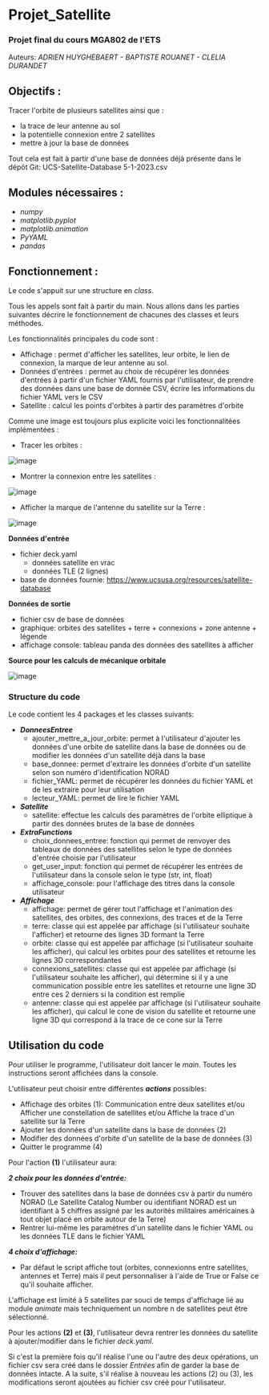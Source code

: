 # Projet_Satellite
### Projet final du cours MGA802 de l'ETS ###

Auteurs: *ADRIEN HUYGHEBAERT - BAPTISTE ROUANET - CLELIA DURANDET*

## Objectifs :

Tracer l'orbite de plusieurs satellites ainsi que :
- la trace de leur antenne au sol
- la potentielle connexion entre 2 satellites
- mettre à jour la base de données

Tout cela est fait à partir d'une base de données déjà présente dans le dépôt Git: UCS-Satellite-Database 5-1-2023.csv

## Modules nécessaires :

- *numpy*
- *matplotlib.pyplot*
- *matplotlib.animation*
- *PyYAML*
- *pandas*

## Fonctionnement :

Le code s'appuit sur une structure en *class*. 

Tous les appels sont fait à partir du main. Nous allons dans les parties suivantes décrire le fonctionnement de chacunes des classes et leurs méthodes.

Les fonctionnalités principales du code sont :
- Affichage : permet d'afficher les satellites, leur orbite, le lien de connexion, la marque de leur antenne au sol.
- Données d'entrées : permet au choix de récupérer les données d'entrées à partir d'un fichier YAML fournis par l'utilisateur, de prendre des données dans une base de donnée CSV, écrire les informations du fichier YAML vers le CSV
- Satellite : calcul les points d'orbites à partir des paramètres d'orbite

Comme une image est toujours plus explicite voici les fonctionnalitées implémentées :

- Tracer les orbites :

![image](https://github.com/AdrienHuyghebaert/projet_satellite/assets/169941933/2c36d94a-67cf-48fd-8573-62281c75af78)

- Montrer la connexion entre les satellites :

![image](https://github.com/AdrienHuyghebaert/projet_satellite/assets/169941933/b2c0d9b1-d3e5-4c14-a83c-af15794c5532)

- Afficher la marque de l'antenne du satellite sur la Terre :

![image](https://github.com/AdrienHuyghebaert/projet_satellite/assets/169941933/cb1d38ac-24db-4362-b99e-c9965fc6975c)

**Données d'entrée**
- fichier deck.yaml
    - données satellite en vrac
    - données TLE (2 lignes)
- base de données fournie: https://www.ucsusa.org/resources/satellite-database

**Données de sortie**
- fichier csv de base de données
- graphique: orbites des satellites + terre + connexions + zone antenne + légende
- affichage console: tableau panda des données des satellites à afficher

**Source pour les calculs de mécanique orbitale**

![image](https://github.com/AdrienHuyghebaert/projet_satellite/assets/169942081/c33fb0a5-d0d1-4d3d-b95a-eebcd47516c4)


### Structure du code

Le code contient les 4 packages et les classes suivants:

- ***DonneesEntree***
  - ajouter_mettre_a_jour_orbite: permet à l'utilisateur d'ajouter les données d'une orbite de satellite dans la base de données ou de modifier les données d'un satellite déjà dans la base
  - base_donnee: permet d'extraire les données d'orbite d'un satellite selon son numéro d'identification NORAD
  - fichier_YAML: permet de récupérer les données du fichier YAML et de les extraire pour leur utilisation
  - lecteur_YAML: permet de lire le fichier YAML
- ***Satellite***
    - satellite: effectue les calculs des paramètres de l'orbite elliptique à partir des données brutes de la base de données
- ***ExtraFunctions***
    - choix_donnees_entree: fonction qui permet de renvoyer des tableaux de données des satellites selon le type de données d'entrée choisie par l'utilisateur 
    - get_user_input: fonction qui permet de récupérer les entrées de l'utilisateur dans la console selon le type (str, int, float)
    - affichage_console: pour l'affichage des titres dans la console utilisateur
- ***Affichage***
    - affichage: permet de gérer tout l'affichage et l'animation des satellites, des orbites, des connexions, des traces et de la Terre
    - terre: classe qui est appelée par affichage (si l'utilisateur souhaite l'afficher) et retourne des lignes 3D formant la Terre
    - orbite: classe qui est appelée par affichage (si l'utilisateur souhaite les afficher), qui calcul les orbites pour des satellites et retourne les lignes 3D correspondantes
    - connexions_satellites: classe qui est appelée par affichage (si l'utilisateur souhaite les afficher), qui détermine si il y a une communication possible entre les satellites et retourne une ligne 3D entre ces 2 derniers si la condition est remplie
    - antenne: classe qui est appelée par affichage (si l'utilisateur souhaite les afficher), qui calcul le cone de vision du satellite et retourne une ligne 3D qui correspond à la trace de ce cone sur la Terre



## Utilisation du code

Pour utiliser le programme, l'utilisateur doit lancer le *main*. Toutes les instructions seront affichées dans la console.

L'utilisateur peut choisir entre différentes ***actions*** possibles:
- Affichage des orbites (1): Communication entre deux satellites et/ou Afficher une constellation de satellites et/ou Affiche la trace d'un satellite sur la Terre
- Ajouter les données d'un satellite dans la base de données (2)
- Modifier des données d'orbite d'un satellite de la base de données (3)
- Quitter le programme (4)

Pour l'action **(1)** l'utilisateur aura:

***2 choix pour les données d'entrée:***
- Trouver des satellites dans la base de données csv à partir du numéro NORAD (Le Satellite Catalog Number ou identifiant NORAD est un identifiant à 5 chiffres assigné par les autorités militaires américaines à tout objet placé en orbite autour de la Terre)
- Rentrer lui-même les paramètres d'un satellite dans le fichier YAML ou les données TLE dans le fichier YAML

***4 choix d'affichage:***
- Par défaut le script affiche tout (orbites, connexionns entre satellites, antennes et Terre) mais il peut personnaliser à l'aide de True or False ce qu'il souhaite afficher.

L'affichage est limité à 5 satellites par souci de temps d'affichage lié au module *animate* mais techniquement un nombre n de satellites peut être sélectionné.

Pour les actions **(2)** et **(3)**, l'utilisateur devra rentrer les données du satellite à ajouter/modifier dans le fichier *deck.yaml*.

Si c'est la première fois qu'il réalise l'une ou l'autre des deux opérations, un fichier csv sera créé dans le dossier *Entrées* afin de garder la base de données intacte. 
A la suite, s'il réalise à nouveau les actions (2) ou (3), les modifications seront ajoutées au fichier csv créé pour l'utilisateur.

